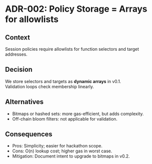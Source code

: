 # ADR-002: Policy Storage = Arrays for allowlists

## Context
Session policies require allowlists for function selectors and target addresses.

## Decision
We store selectors and targets as **dynamic arrays** in v0.1.  
Validation loops check membership linearly.

## Alternatives
- Bitmaps or hashed sets: more gas-efficient, but adds complexity.  
- Off-chain bloom filters: not applicable for validation.

## Consequences
- Pros: Simplicity; easier for hackathon scope.  
- Cons: O(n) lookup cost; higher gas in worst case.  
- Mitigation: Document intent to upgrade to bitmaps in v0.2.
